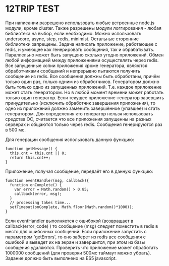 # 12TRIP TEST

При написании разрешено использовать любые встроенные node.js модули, кроме cluster. Также разрешены модули логгирования - любая библиотека на выбор, если необходимо. Можно использовать underscore, async, step, redis, minimist. Остальные сторонние библиотеки запрещены. Задача написать приложение, работающее с redis, и умеющее как генерировать сообщения, так и обрабатывать. Параллельно может быть запущено сколько угодно приложений. Обмен любой информацией между приложениями осуществлять через redis. Все запущенные копии приложения кроме генератора, являются обработчиками сообщений и непрерывно пытаются получить сообщение из redis. Все сообщения должны быть обработаны, причём только один раз, только одним из обработчиков. Генератором должно быть только одно из запущенных приложений. Т.е. каждое приложение может стать генератором. Но в любой момент времени может работать только один генератор. Если текущее приложение-генератор завершить принудительно (исключить обработчик завершения приложения), то одно из приложений должно заменить завершённое (упавшее) и стать генератором. Для определения кто генератор нельзя использовать средства ОС, считается что все приложения запущенны на разных серверах и общаются только через redis. Сообщения генерируются раз в 500 мс.

Для генерации сообщения использовать данную функцию:
```
function getMessage() {
  this.cnt = this.cnt || 0;
  return this.cnt++;
}
```
Приложение, получая сообщение, передаёт его в данную функцию:
```
function eventHandler(msg, callback){
  function onComplete() {
    var error = Math.random() > 0.85;
    callback(error, msg);
  }
  // processing takes time...
  setTimeout(onComplete, Math.floor(Math.random()*1000));
}
```

Если eventHandler выполняется с ошибокой (возвращает в callback(error_code) ) то сообщение (msg) следует поместить в redis в место для ошибочных сообщений. Если приложение запустить с параметром 'getErrors', то оно заберет из redis все сообщения с ошибкой и выведет их на экран и завершится, при этом из базы сообщения удаляются.
Проверить что приложение может обработать 1000000 сообщений (для проверки 500мс таймаут можно убрать).
Задание должно быть выполнено на ES5 javascript.
